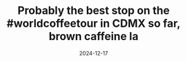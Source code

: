 ---
layout: post
title: "Probably the best stop on the #worldcoffeetour in CDMX so far, brown caffeine la"
date: 2024-12-17
city: "Mexico City"
country: "Mexico"
continent: "North America"
latitude: 
longitude: 
cafe_name: ""
rating: 
notes: "Probably the best stop on the in CDMX so far, brown caffeine lab, they roast their own beans and are clearly Star Wars fans. Drink is a cold brew and tonic with a squeeze of orange, incredible."
image_url: "/media/posts/202412/470667085_18484313881001623_1753200181420247906_n_18094111108504542.jpg"
images:
  - "/media/posts/202412/470667085_18484313881001623_1753200181420247906_n_18094111108504542.jpg"
  - "/media/posts/202412/470775960_18484313890001623_1123793969117129192_n_17998109069707185.jpg"
  - "/media/posts/202412/470912060_18484313899001623_8185461929862970024_n_17994193598724413.jpg"
  - "/media/posts/202412/470675939_18484313908001623_4385593183251797685_n_18009824597499803.jpg"
  - "/media/posts/202412/470648895_18484313917001623_8177635825420274556_n_17907069387081297.jpg"
  - "/media/posts/202412/470880052_18484313926001623_5991555527699901446_n_18049943903314570.jpg"
instagram_url: ""
---